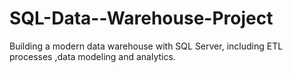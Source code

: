 # SQL-Data--Warehouse-Project
Building a modern data warehouse with SQL Server, including ETL processes ,data modeling and analytics.
